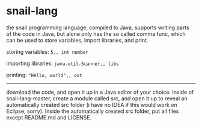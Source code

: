 # snail-lang
the snail programming language, compiled to Java, supports writing parts of the code in Java, but alone only has the so called comma func, which can be used to store variables, import libraries, and print.

storing variables:
`5,, int number`

importing libraries:
`java.util.Scanner,, libs`

printing:
`"Hello, world",, out`

----------------------------------------------------------------------------------------------------------------------------------------------------

download the code, and open it up in a Java editor of your choice. Inside of snail-lang-master, create a module called src, and open it up to reveal an automatically created src folder (i have no IDEA if this would work on Eclipse, sorry). Inside the automatically created src folder, put all files except README.md and LICENSE.
